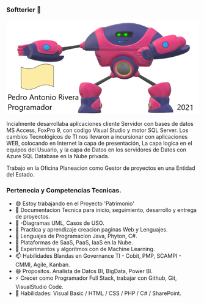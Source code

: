 ### Softterier 👋

<img src="Banner_Git.png" alt="Girl in a jacket">

Incialmente desarrollaba aplicaciones cliente Servidor con bases de datos MS Access, FoxPro 9, con codigo Visual Studio y motor SQL Server.
Los cambios Tecnológicos de TI nos llevaron a incursionar con aplicaciones WEB, colocando en Internet la capa de presentación,
La capa logica en el equipos del Usuario, y la capa de Datos en los servidores de Datos con Azure SQL Database en la Nube privada. 

Trabajo en la Oficina Planeacion como Gestor de proyectos en una Entidad del Estado.

### Pertenecia y Competencias Tecnicas.

- 😄 Estoy trabajando en el Proyecto 'Patrimonio' <a href="https://softterier.github.io/Protopito-PGN/"></a>  
- 🔭 Documentacion Tecnica para inicio, seguimiento, desarrollo y entrega de proyectos.
- 📝 -Diagramas UML, Casos de USO. 
- 🌱 Practica y aprendizaje creacion paginas Web y Lenguajes.
- 👯 Lenguajes de Programacion Java, Phyton, C#.
- 🤔 Plataformas de SaaS, PaaS, IaaS en la Nube.
- 💬 Experimentos y algoritmos con de Machine Learning.
- 📫 Habilidades Blandas en Governance TI - Cobit, PMP, SCAMPI - CMMI, Agile, Kanban. 
- 😄 Propositos. Analista de Datos BI, BigData, Power BI.
- ⚡ Crecer como Programador Full Stack, trabajar con Github, Git, VisualStudio Code.
- 💼 Habilidades: Visual Basic / HTML / CSS / PHP / C# / SharePoint.
